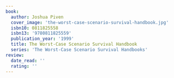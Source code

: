 ```yaml
---
book:
  author: Joshua Piven
  cover_image: 'the-worst-case-scenario-survival-handbook.jpg'
  isbn10: 0811825558
  isbn13: '9780811825559'
  publication_year: '1999'
  title: The Worst-Case Scenario Survival Handbook
  series: 'The Worst-Case Scenario Survival Handbooks'
review:
  date_read: ''
  rating: ''
---
```

